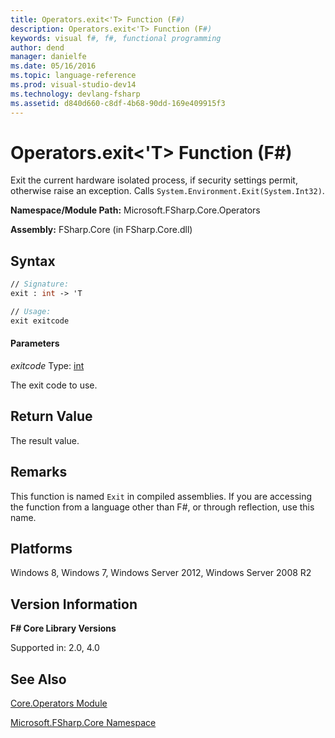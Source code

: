```yaml
---
title: Operators.exit<'T> Function (F#)
description: Operators.exit<'T> Function (F#)
keywords: visual f#, f#, functional programming
author: dend
manager: danielfe
ms.date: 05/16/2016
ms.topic: language-reference
ms.prod: visual-studio-dev14
ms.technology: devlang-fsharp
ms.assetid: d840d660-c8df-4b68-90dd-169e409915f3
---
```


# Operators.exit<'T> Function (F#)

Exit the current hardware isolated process, if security settings permit, otherwise raise an exception. Calls `System.Environment.Exit(System.Int32)`.

**Namespace/Module Path:** Microsoft.FSharp.Core.Operators

**Assembly:** FSharp.Core (in FSharp.Core.dll)


## Syntax

```fsharp
// Signature:
exit : int -> 'T

// Usage:
exit exitcode
```

#### Parameters
*exitcode*
Type: [int](https://msdn.microsoft.com/library/025d5455-3622-4ea5-9573-3ecbd4ee1375)


The exit code to use.

## Return Value

The result value.

## Remarks
This function is named `Exit` in compiled assemblies. If you are accessing the function from a language other than F#, or through reflection, use this name.

## Platforms
Windows 8, Windows 7, Windows Server 2012, Windows Server 2008 R2

## Version Information
**F# Core Library Versions**

Supported in: 2.0, 4.0

## See Also
[Core.Operators Module](Core.Operators-Module-%5BFSharp%5D.md)

[Microsoft.FSharp.Core Namespace](Microsoft.FSharp.Core-Namespace-%5BFSharp%5D.md)
